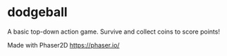 # dodgeball
A basic top-down action game. Survive and collect coins to score points!

Made with Phaser2D https://phaser.io/
